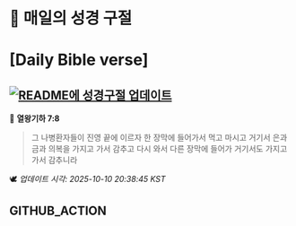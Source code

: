 # 🙏 매일의 성경 구절
# [Daily Bible verse]
## [![README에 성경구절 업데이트](https://github.com/DONGSUKA/first_test/actions/workflows/update-readme-bible.yml/badge.svg)](https://github.com/DONGSUKA/first_test/actions/workflows/update-readme-bible.yml)
<!-- START_BIBLE_VERSE -->
📖 **열왕기하 7:8**
> 그 나병환자들이 진영 끝에 이르자 한 장막에 들어가서 먹고 마시고 거기서 은과 금과 의복을 가지고 가서 감추고 다시 와서 다른 장막에 들어가 거기서도 가지고 가서 감추니라

🕊️ _업데이트 시각: 2025-10-10 20:38:45 KST_
  <!-- END_BIBLE_VERSE -->
## GITHUB_ACTION
